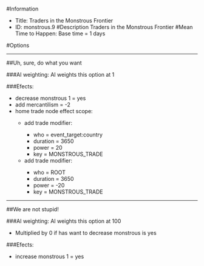 #Information
 - Title: Traders in the Monstrous Frontier
 - ID: monstrous.9
#Description
Traders in the Monstrous Frontier
#Mean Time to Happen:
Base time = 1 days

#Options

___
##Uh, sure, do what you want

###AI weighting:
AI weights this option at 1


###Efects:<ul><li>decrease monstrous 1 = yes</li><li>add mercantilism = -2</li><li>home trade node effect scope:</li><ul><li>add trade modifier:</li><ul><li>who = event_target:country</li><li>duration = 3650</li><li>power = 20</li><li>key = MONSTROUS_TRADE</li></ul><li>add trade modifier:</li><ul><li>who = ROOT</li><li>duration = 3650</li><li>power = -20</li><li>key = MONSTROUS_TRADE</li></ul></ul></ul>

___
##We are not stupid!

###AI weighting:
AI weights this option at 100
 - Multiplied by 0 if has want to decrease monstrous is yes


###Efects:<ul><li>increase monstrous 1 = yes</li></ul>
